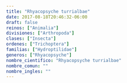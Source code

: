 ```yaml
---
title: "Rhyacopsyche turrialbae"
date: 2017-08-18T20:46:32-06:00
draft: false
reinos: ["Animalia"]
divisiones: ["Arthropoda"]
clases: ["Insecta"]
ordenes: ["﻿Trichoptera"]
familias: ["Hydroptilidae"]
generos: ["Rhyacopsyche"]
nombre_cientifico: "Rhyacopsyche turrialbae"
nombre_comun: ""
nombre_ingles: ""
---
```

